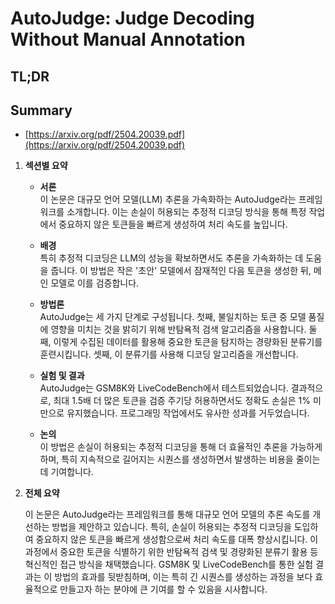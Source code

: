 # AutoJudge: Judge Decoding Without Manual Annotation
## TL;DR
## Summary
- [https://arxiv.org/pdf/2504.20039.pdf](https://arxiv.org/pdf/2504.20039.pdf)

1. **섹션별 요약**
   
   - **서론**  
     이 논문은 대규모 언어 모델(LLM) 추론을 가속화하는 AutoJudge라는 프레임워크를 소개합니다. 이는 손실이 허용되는 추정적 디코딩 방식을 통해 특정 작업에서 중요하지 않은 토큰들을 빠르게 생성하여 처리 속도를 높입니다.

   - **배경**  
     특히 추정적 디코딩은 LLM의 성능을 확보하면서도 추론을 가속화하는 데 도움을 줍니다. 이 방법은 작은 '초안' 모델에서 잠재적인 다음 토큰을 생성한 뒤, 메인 모델로 이를 검증합니다.

   - **방법론**  
     AutoJudge는 세 가지 단계로 구성됩니다. 첫째, 불일치하는 토큰 중 모델 품질에 영향을 미치는 것을 밝히기 위해 반탐욕적 검색 알고리즘을 사용합니다. 둘째, 이렇게 수집된 데이터를 활용해 중요한 토큰을 탐지하는 경량화된 분류기를 훈련시킵니다. 셋째, 이 분류기를 사용해 디코딩 알고리즘을 개선합니다.

   - **실험 및 결과**  
     AutoJudge는 GSM8K와 LiveCodeBench에서 테스트되었습니다. 결과적으로, 최대 1.5배 더 많은 토큰을 검증 주기당 허용하면서도 정확도 손실은 1% 미만으로 유지했습니다. 프로그래밍 작업에서도 유사한 성과를 거두었습니다.

   - **논의**  
     이 방법은 손실이 허용되는 추정적 디코딩을 통해 더 효율적인 추론을 가능하게 하며, 특히 지속적으로 길어지는 시퀀스를 생성하면서 발생하는 비용을 줄이는 데 기여합니다.

2. **전체 요약**
   
   이 논문은 AutoJudge라는 프레임워크를 통해 대규모 언어 모델의 추론 속도를 개선하는 방법을 제안하고 있습니다. 특히, 손실이 허용되는 추정적 디코딩을 도입하여 중요하지 않은 토큰을 빠르게 생성함으로써 처리 속도를 대폭 향상시킵니다. 이 과정에서 중요한 토큰을 식별하기 위한 반탐욕적 검색 및 경량화된 분류기 활용 등 혁신적인 접근 방식을 채택했습니다. GSM8K 및 LiveCodeBench를 통한 실험 결과는 이 방법의 효과를 뒷받침하며, 이는 특히 긴 시퀀스를 생성하는 과정을 보다 효율적으로 만들고자 하는 분야에 큰 기여를 할 수 있음을 시사합니다.